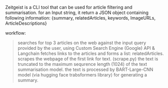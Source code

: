 Zeitgeist is a CLI tool that can be used for article filtering and summarisation.
for an Input string, it return a JSON object containing following information: {summary, relatedArticles, keywords, ImageURLs, ArticleDescriptions}

workflow:
> searches for top 3 articles on the web against the input query provided by the user, using Custom Search Engine (Google) API & Langchain
> fetches links to the articles and forms a list: relatedArticles.
> scrapes the webpage of the first link for text. (scrape.py)
> the text is truncated to the maximum sequrence length (1024) of the text summarisation model.
> the text is processed by BART-Large-CNN model (via hugging face trabsformers library) for generating a summary.
